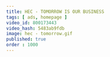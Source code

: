 ```yaml
---
title: HEC - TOMORROW IS OUR BUSINESS
tags: [ ads, homepage ]
video_id: 800173443
video_hash: 5483ab9fdb
image: hec - tomorrow.gif
published: true
order : 1000
---
```

